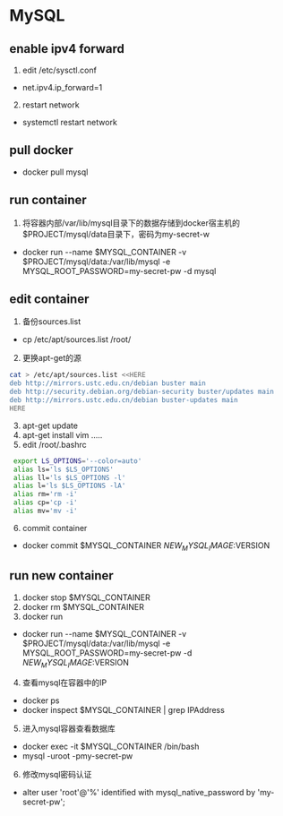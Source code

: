 # MySQL
## enable ipv4 forward
1. edit /etc/sysctl.conf
* net.ipv4.ip_forward=1
2. restart network
* systemctl restart network
## pull docker
* docker pull mysql
## run container
1. 将容器内部/var/lib/mysql目录下的数据存储到docker宿主机的$PROJECT/mysql/data目录下，密码为my-secret-w  
* docker run --name $MYSQL_CONTAINER -v $PROJECT/mysql/data:/var/lib/mysql -e MYSQL_ROOT_PASSWORD=my-secret-pw -d mysql  
## edit container
1. 备份sources.list
* cp /etc/apt/sources.list /root/
2. 更换apt-get的源
```sh
cat > /etc/apt/sources.list <<HERE
deb http://mirrors.ustc.edu.cn/debian buster main
deb http://security.debian.org/debian-security buster/updates main
deb http://mirrors.ustc.edu.cn/debian buster-updates main
HERE
```
3. apt-get update
4. apt-get install vim .....
5. edit /root/.bashrc
```sh
 export LS_OPTIONS='--color=auto'
 alias ls='ls $LS_OPTIONS'
 alias ll='ls $LS_OPTIONS -l'
 alias l='ls $LS_OPTIONS -lA'
 alias rm='rm -i'
 alias cp='cp -i'
 alias mv='mv -i'
```
6. commit container
* docker commit $MYSQL_CONTAINER $NEW_MYSQL_IMAGE:$VERSION
## run new container
1. docker stop $MYSQL_CONTAINER
2. docker rm $MYSQL_CONTAINER
3. docker run
* docker run --name $MYSQL_CONTAINER -v $PROJECT/mysql/data:/var/lib/mysql -e MYSQL_ROOT_PASSWORD=my-secret-pw -d $NEW_MYSQL_IMAGE:$VERSION
4. 查看mysql在容器中的IP  
* docker ps  
* docker inspect $MYSQL_CONTAINER | grep IPAddress  
5. 进入mysql容器查看数据库  
* docker exec -it $MYSQL_CONTAINER /bin/bash  
* mysql -uroot -pmy-secret-pw  
6. 修改mysql密码认证
* alter user 'root'@'%' identified with mysql_native_password by 'my-secret-pw';
